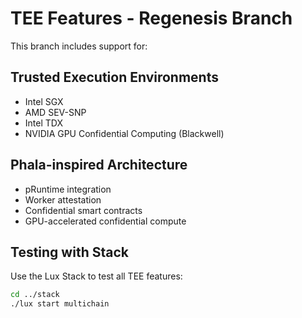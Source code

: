 # TEE Features - Regenesis Branch

This branch includes support for:

## Trusted Execution Environments
- Intel SGX
- AMD SEV-SNP
- Intel TDX
- NVIDIA GPU Confidential Computing (Blackwell)

## Phala-inspired Architecture
- pRuntime integration
- Worker attestation
- Confidential smart contracts
- GPU-accelerated confidential compute

## Testing with Stack
Use the Lux Stack to test all TEE features:
```bash
cd ../stack
./lux start multichain
```
